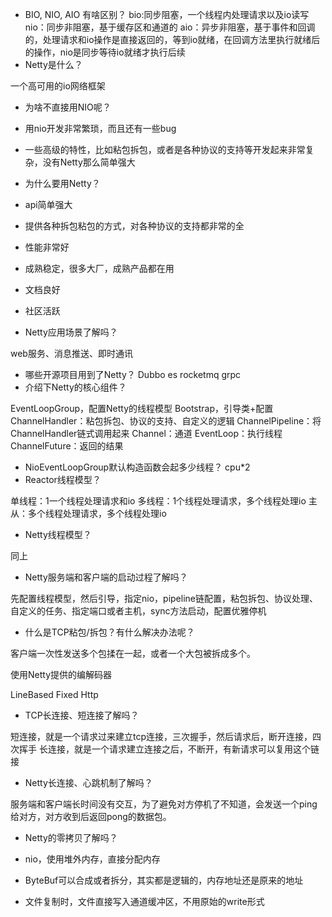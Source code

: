 - BIO, NIO, AIO 有啥区别？
bio:同步阻塞，一个线程内处理请求以及io读写
nio：同步非阻塞，基于缓存区和通道的
aio：异步非阻塞，基于事件和回调的，处理请求和io操作是直接返回的，等到io就绪，在回调方法里执行就绪后的操作，nio是同步等待io就绪才执行后续
- Netty是什么？

一个高可用的io网络框架


- 为啥不直接用NIO呢？

- 用nio开发非常繁琐，而且还有一些bug
- 一些高级的特性，比如粘包拆包，或者是各种协议的支持等开发起来非常复杂，没有Netty那么简单强大

- 为什么要用Netty？

- api简单强大
- 提供各种拆包粘包的方式，对各种协议的支持都非常的全
- 性能非常好
- 成熟稳定，很多大厂，成熟产品都在用
- 文档良好
- 社区活跃

- Netty应用场景了解吗？

web服务、消息推送、即时通讯

- 哪些开源项目用到了Netty？
Dubbo es rocketmq grpc
- 介绍下Netty的核心组件？

EventLoopGroup，配置Netty的线程模型
Bootstrap，引导类+配置
ChannelHandler：粘包拆包、协议的支持、自定义的逻辑
ChannelPipeline：将ChannelHandler链式调用起来
Channel：通道
EventLoop：执行线程
ChannelFuture：返回的结果

- NioEventLoopGroup默认构造函数会起多少线程？
cpu*2
- Reactor线程模型？

单线程：1一个线程处理请求和io
多线程：1个线程处理请求，多个线程处理io
主从：多个线程处理请求，多个线程处理io

- Netty线程模型？

同上

- Netty服务端和客户端的启动过程了解吗？

先配置线程模型，然后引导，指定nio，pipeline链配置，粘包拆包、协议处理、自定义的任务、指定端口或者主机，sync方法启动，配置优雅停机

- 什么是TCP粘包/拆包？有什么解决办法呢？

客户端一次性发送多个包揉在一起，或者一个大包被拆成多个。

使用Netty提供的编解码器

LineBased
Fixed
Http

- TCP长连接、短连接了解吗？

短连接，就是一个请求过来建立tcp连接，三次握手，然后请求后，断开连接，四次挥手
长连接，就是一个请求建立连接之后，不断开，有新请求可以复用这个链接

- Netty长连接、心跳机制了解吗？

服务端和客户端长时间没有交互，为了避免对方停机了不知道，会发送一个ping给对方，对方收到后返回pong的数据包。

- Netty的零拷贝了解吗？

- nio，使用堆外内存，直接分配内存
- ByteBuf可以合成或者拆分，其实都是逻辑的，内存地址还是原来的地址
- 文件复制时，文件直接写入通道缓冲区，不用原始的write形式